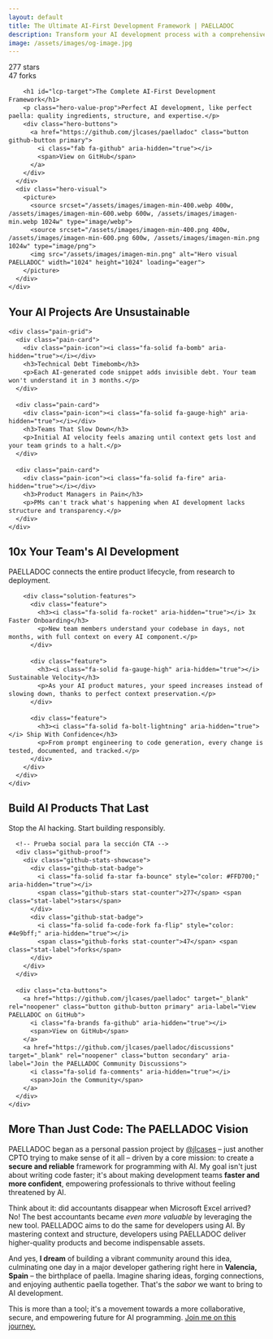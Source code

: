 ```yaml
---
layout: default
title: The Ultimate AI-First Development Framework | PAELLADOC
description: Transform your AI development process with a comprehensive framework that makes AI projects sustainable, transparent and efficient. From ideation to deployment, build AI products that scale with confidence.
image: /assets/images/og-image.jpg
---
```


<section class="hero paella-hero" id="lcp-container" aria-labelledby="lcp-target">
  <div class="container">
    <div class="hero-content">
      <div class="hero-text">
        <div class="github-proof">
          <div class="github-stats-showcase">
            <div class="github-stat-badge">
              <i class="fa-solid fa-star fa-bounce" style="color: #FFD700;" aria-hidden="true"></i>
              <span id="github-stars" class="stat-counter">277</span> <span class="stat-label">stars</span>
            </div>
            <div class="github-stat-badge">
              <i class="fa-solid fa-code-fork fa-flip" style="color: #4e9bff;" aria-hidden="true"></i>
              <span id="github-forks" class="stat-counter">47</span> <span class="stat-label">forks</span>
            </div>
          </div>
        </div>
        
        <h1 id="lcp-target">The Complete AI-First Development Framework</h1>
        <p class="hero-value-prop">Perfect AI development, like perfect paella: quality ingredients, structure, and expertise.</p>
        <div class="hero-buttons">
          <a href="https://github.com/jlcases/paelladoc" class="button github-button primary">
            <i class="fab fa-github" aria-hidden="true"></i>
            <span>View on GitHub</span>
          </a>
        </div>
      </div>
      <div class="hero-visual">
        <picture>
          <source srcset="/assets/images/imagen-min-400.webp 400w, /assets/images/imagen-min-600.webp 600w, /assets/images/imagen-min.webp 1024w" type="image/webp">
          <source srcset="/assets/images/imagen-min-400.png 400w, /assets/images/imagen-min-600.png 600w, /assets/images/imagen-min.png 1024w" type="image/png">
          <img src="/assets/images/imagen-min.png" alt="Hero visual PAELLADOC" width="1024" height="1024" loading="eager">
        </picture>
      </div>
    </div>
  </div>
</section>

<section class="pain-points" aria-labelledby="pain-points-heading">
  <div class="container">
    <h2 id="pain-points-heading">Your AI Projects Are <span>Unsustainable</span></h2>
    
    <div class="pain-grid">
      <div class="pain-card">
        <div class="pain-icon"><i class="fa-solid fa-bomb" aria-hidden="true"></i></div>
        <h3>Technical Debt Timebomb</h3>
        <p>Each AI-generated code snippet adds invisible debt. Your team won't understand it in 3 months.</p>
      </div>
      
      <div class="pain-card">
        <div class="pain-icon"><i class="fa-solid fa-gauge-high" aria-hidden="true"></i></div>
        <h3>Teams That Slow Down</h3>
        <p>Initial AI velocity feels amazing until context gets lost and your team grinds to a halt.</p>
      </div>
      
      <div class="pain-card">
        <div class="pain-icon"><i class="fa-solid fa-fire" aria-hidden="true"></i></div>
        <h3>Product Managers in Pain</h3>
        <p>PMs can't track what's happening when AI development lacks structure and transparency.</p>
      </div>
    </div>
  </div>
</section>

<section class="solution" aria-labelledby="solution-heading">
  <div class="container">
    <div class="solution-content">
      <div class="solution-text">
        <h2 id="solution-heading"><span>10x</span> Your Team's AI Development</h2>
        <p class="solution-lead">PAELLADOC connects the entire product lifecycle, from research to deployment.</p>
        
        <div class="solution-features">
          <div class="feature">
            <h3><i class="fa-solid fa-rocket" aria-hidden="true"></i> 3x Faster Onboarding</h3>
            <p>New team members understand your codebase in days, not months, with full context on every AI component.</p>
          </div>
          
          <div class="feature">
            <h3><i class="fa-solid fa-gauge-high" aria-hidden="true"></i> Sustainable Velocity</h3>
            <p>As your AI product matures, your speed increases instead of slowing down, thanks to perfect context preservation.</p>
          </div>
          
          <div class="feature">
            <h3><i class="fa-solid fa-bolt-lightning" aria-hidden="true"></i> Ship With Confidence</h3>
            <p>From prompt engineering to code generation, every change is tested, documented, and tracked.</p>
          </div>
        </div>
      </div>
    </div>
  </div>
</section>

<section class="cta-section" aria-labelledby="cta-heading">
  <div class="container">
    <div class="cta-content">
      <h2 id="cta-heading">Build AI Products That <span>Last</span></h2>
      <p>Stop the AI hacking. Start building responsibly.</p>
      
      <!-- Prueba social para la sección CTA -->
      <div class="github-proof">
        <div class="github-stats-showcase">
          <div class="github-stat-badge">
            <i class="fa-solid fa-star fa-bounce" style="color: #FFD700;" aria-hidden="true"></i>
            <span class="github-stars stat-counter">277</span> <span class="stat-label">stars</span>
          </div>
          <div class="github-stat-badge">
            <i class="fa-solid fa-code-fork fa-flip" style="color: #4e9bff;" aria-hidden="true"></i>
            <span class="github-forks stat-counter">47</span> <span class="stat-label">forks</span>
          </div>
        </div>
      </div>
      
      <div class="cta-buttons">
        <a href="https://github.com/jlcases/paelladoc" target="_blank" rel="noopener" class="button github-button primary" aria-label="View PAELLADOC on GitHub">
          <i class="fa-brands fa-github" aria-hidden="true"></i>
          <span>View on GitHub</span>
        </a>
        <a href="https://github.com/jlcases/paelladoc/discussions" target="_blank" rel="noopener" class="button secondary" aria-label="Join the PAELLADOC Community Discussions">
          <i class="fa-solid fa-comments" aria-hidden="true"></i>
          <span>Join the Community</span>
        </a>
      </div>
    </div>
  </div>
</section>

<section class="vision-section section" aria-labelledby="vision-heading">
  <div class="container">
    <h2 id="vision-heading">More Than Just Code: The <span class="highlight">PAELLADOC Vision</span></h2>
    <div class="vision-content">
      <div class="vision-text">
        <p>PAELLADOC began as a personal passion project by <a href="https://github.com/jlcases" target="_blank" rel="noopener" class="author-link"><i class="fab fa-github" aria-hidden="true"></i> @jlcases</a> – just another CPTO trying to make sense of it all – driven by a core mission: to create a <strong>secure and reliable</strong> framework for programming with AI. My goal isn't just about writing code faster; it's about making development teams <strong>faster and more confident</strong>, empowering professionals to thrive without feeling threatened by AI.</p>
        <p>Think about it: did accountants disappear when Microsoft Excel arrived? No! The best accountants became <em>even more valuable</em> by leveraging the new tool. PAELLADOC aims to do the same for developers using AI. By mastering context and structure, developers using PAELLADOC deliver higher-quality products and become indispensable assets.</p>
        <p>And yes, <strong>I dream</strong> of building a vibrant community around this idea, culminating one day in a major developer gathering right here in <strong>Valencia, Spain</strong> – the birthplace of paella. Imagine sharing ideas, forging connections, and enjoying authentic paella together. That's the <em>sabor</em> we want to bring to AI development.</p>
        <p class="vision-cta">This is more than a tool; it's a movement towards a more collaborative, secure, and empowering future for AI programming. <a href="{{ "/contribute" | relative_url }}" class="highlight-link">Join me on this journey.</a></p>
      </div>
    </div>
  </div>
</section>
